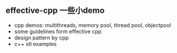 ## effective-cpp 一些小demo
- cpp demos: multithreads, memory pool, thread pool, objectpool
- some guidelines form effective cpp
- design pattern by cpp
- c++ stl examples
